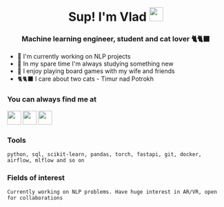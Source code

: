 <h1 align="center">Sup! I'm Vlad
<img src="https://github.com/blackcater/blackcater/raw/main/images/Hi.gif" height="32"/></h1>
<h3 align="center">Machine learning engineer, student and cat lover 🐈🐈‍⬛</h3>

- 🔭 I'm currently working on NLP projects
- 🌱 In my spare time I'm always studying something new
- 👯 I enjoy playing board games with my wife and friends
- 🐈‍🐈‍⬛ I care about two cats - Timur nad Potrokh 



### You can always find me at  
<a href="mailto:tinctura@gmail.com"><img height="32" width="32" src="https://unpkg.com/simple-icons@v6/icons/gmail.svg" /></a>
<a href="https://www.linkedin.com/in/vladimir-semerikov/"><img height="32" width="32" src="https://unpkg.com/simple-icons@v6/icons/linkedin.svg" /></a>
<a href="https://t.me/thetyumenabbey"><img height="32" width="32" src="https://unpkg.com/simple-icons@v6/icons/telegram.svg" /></a>


### Tools  
`python, sql, scikit-learn, pandas, torch, fastapi, git, docker, airflow, mlflow and so on`


### Fields of interest  
`Currently working on NLP problems. Have huge interest in AR/VR, open for collaborations`

<!--
**tinctura13/tinctura13** is a ✨ _special_ ✨ repository because its `README.md` (this file) appears on your GitHub profile.

Here are some ideas to get you started:

- 🔭 I’m currently working at NDA company working on some NLP projects
- 🌱 I’m currently learning ...
- 👯 I’m looking to collaborate on ...
- 🤔 I’m looking for help with ...
- 💬 Ask me about ...
- 📫 How to reach me: ...
- 😄 Pronouns: ...
- ⚡ Fun fact: ...
-->
